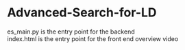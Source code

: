# Advanced-Search-for-LD
es_main.py is the entry point for the backend<br>
index.html is the entry point for the front end
overview video 
